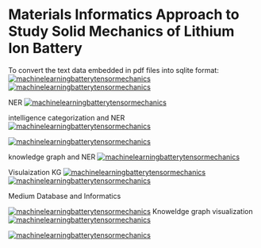 # Materials Informatics Approach to Study Solid Mechanics of Lithium Ion Battery

To convert the text data embedded in pdf files into sqlite format:
[![machinelearningbatterytensormechanics](https://img.shields.io/badge/minidatapdftodb-streamlit-red)](https://nlpminidata-pdftodb.streamlit.app/)
[![machinelearningbatterytensormechanics](https://img.shields.io/badge/advminidatapdftodb-streamlit-red)](https://advancednlpminidata-pdftodb.streamlit.app/)

NER
[![machinelearningbatterytensormechanics](https://img.shields.io/badge/batteryner-streamlit-red)](https://batteryphysics-minidbexplorer.streamlit.app/)

intelligence categorization and NER 
[![machinelearningbatterytensormechanics](https://img.shields.io/badge/attnbatteryner-streamlit-red)](https://batterysolidminidb-attentiveexplorer.streamlit.app/)

[![machinelearningbatterytensormechanics](https://img.shields.io/badge/advancedattnbatteryner-streamlit-red)](https://batterysolidminidb-advancedattentive-explorer.streamlit.app/)


knowledge graph and NER
[![machinelearningbatterytensormechanics](https://img.shields.io/badge/attnbatterykgner-streamlit-red)](https://batterysolid-categorical-minidbexplorer.streamlit.app/)

Visulaization KG
[![machinelearningbatterytensormechanics](https://img.shields.io/badge/kgvizbasic-streamlit-red)](https://batterysolidminidb-knowledgegraph-visualization.streamlit.app/)
[![machinelearningbatterytensormechanics](https://img.shields.io/badge/kgvizadvanced1-streamlit-red)](https://batterysolidminidb-knowledgegraph-visualadvanced1.streamlit.app/)


Medium Database and Informatics

[![machinelearningbatterytensormechanics](https://img.shields.io/badge/attnbatterykgnerinformatics-streamlit-red)](https://batteryreliability-mediumdbneranalysis.streamlit.app/)
Knoweldge graph visualization
[![machinelearningbatterytensormechanics](https://img.shields.io/badge/knowledgegraphbatterydegradation-streamlit-red)](https://batterysolid-kgvisualmediumdatabase.streamlit.app/)


[![machinelearningbatterytensormechanics](https://img.shields.io/badge/knowledgegraphbatterydegradationr1-streamlit-red)](https://batterysolid-mediumdbkgvisualr1.streamlit.app/)


